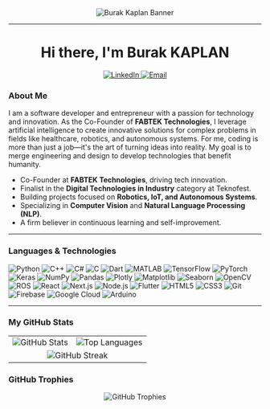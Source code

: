 <div align="center">
  <img src="PASTE_YOUR_BANNER_IMAGE_LINK_HERE" alt="Burak Kaplan Banner"/>
</div>

---

<div id="header" align="center">
  <h1>
    Hi there, I'm Burak KAPLAN
  </h1>
</div>

<div align="center">
  <a href="https://www.linkedin.com/in/devburakkaplan/">
    <img src="https://img.shields.io/badge/LinkedIn-0A66C2?style=for-the-badge&logo=linkedin&logoColor=white" alt="LinkedIn">
  </a>
  <a href="mailto:dev.burakkaplan@gmail.com">
    <img src="https://img.shields.io/badge/Email-D14836?style=for-the-badge&logo=gmail&logoColor=white" alt="Email">
  </a>
</div>

### About Me

I am a software developer and entrepreneur with a passion for technology and innovation. As the Co-Founder of **FABTEK Technologies**, I leverage artificial intelligence to create innovative solutions for complex problems in fields like healthcare, robotics, and autonomous systems. For me, coding is more than just a job—it's the art of turning ideas into reality. My goal is to merge engineering and design to develop technologies that benefit humanity.

- Co-Founder at **FABTEK Technologies**, driving tech innovation.
- Finalist in the **Digital Technologies in Industry** category at Teknofest.
- Building projects focused on **Robotics, IoT, and Autonomous Systems**.
- Specializing in **Computer Vision** and **Natural Language Processing (NLP)**.
- A firm believer in continuous learning and self-improvement.

---

### Languages & Technologies

![Python](https://img.shields.io/badge/Python-3776AB?style=for-the-badge&logo=python&logoColor=white)
![C++](https://img.shields.io/badge/C%2B%2B-00599C?style=for-the-badge&logo=c%2B%2B&logoColor=white)
![C#](https://img.shields.io/badge/C%23-239120?style=for-the-badge&logo=csharp&logoColor=white)
![C](https://img.shields.io/badge/C-A8B9CC?style=for-the-badge&logo=c&logoColor=black)
![Dart](https://img.shields.io/badge/Dart-0175C2?style=for-the-badge&logo=dart&logoColor=white)
![MATLAB](https://img.shields.io/badge/MATLAB-0076A8?style=for-the-badge&logo=matlab&logoColor=white)
![TensorFlow](https://img.shields.io/badge/TensorFlow-FF6F00?style=for-the-badge&logo=tensorflow&logoColor=white)
![PyTorch](https://img.shields.io/badge/PyTorch-EE4C2C?style=for-the-badge&logo=pytorch&logoColor=white)
![Keras](https://img.shields.io/badge/Keras-D00000?style=for-the-badge&logo=keras&logoColor=white)
![NumPy](https://img.shields.io/badge/Numpy-013243?style=for-the-badge&logo=numpy&logoColor=white)
![Pandas](https://img.shields.io/badge/Pandas-150458?style=for-the-badge&logo=pandas&logoColor=white)
![Plotly](https://img.shields.io/badge/Plotly-3F4F75?style=for-the-badge&logo=plotly&logoColor=white)
![Matplotlib](https://img.shields.io/badge/Matplotlib-11557c?style=for-the-badge&logo=matplotlib&logoColor=white)
![Seaborn](https://img.shields.io/badge/Seaborn-2c6f8f?style=for-the-badge&logo=seaborn&logoColor=white)
![OpenCV](https://img.shields.io/badge/OpenCV-5C3EE8?style=for-the-badge&logo=opencv&logoColor=white)
![ROS](https://img.shields.io/badge/ROS-22314E?style=for-the-badge&logo=ros&logoColor=white)
![React](https://img.shields.io/badge/React-61DAFB?style=for-the-badge&logo=react&logoColor=black)
![Next.js](https://img.shields.io/badge/Next.js-000000?style=for-the-badge&logo=next.js&logoColor=white)
![Node.js](https://img.shields.io/badge/Node.js-339933?style=for-the-badge&logo=node.js&logoColor=white)
![Flutter](https://img.shields.io/badge/Flutter-02569B?style=for-the-badge&logo=flutter&logoColor=white)
![HTML5](https://img.shields.io/badge/HTML5-E34F26?style=for-the-badge&logo=html5&logoColor=white)
![CSS3](https://img.shields.io/badge/CSS3-1572B6?style=for-the-badge&logo=css3&logoColor=white)
![Git](https://img.shields.io/badge/Git-F05032?style=for-the-badge&logo=git&logoColor=white)
![Firebase](https://img.shields.io/badge/Firebase-FFCA28?style=for-the-badge&logo=firebase&logoColor=black)
![Google Cloud](https://img.shields.io/badge/Google%20Cloud-4285F4?style=for-the-badge&logo=google-cloud&logoColor=white)
![Arduino](https://img.shields.io/badge/Arduino-00979D?style=for-the-badge&logo=arduino&logoColor=white)

---

### My GitHub Stats

<table>
  <tr>
    <td>
      <img src="https://github-readme-stats.vercel.app/api?username=devburakkaplan&theme=dark&hide_border=false&include_all_commits=true&count_private=true" alt="GitHub Stats">
    </td>
    <td>
      <img src="https://github-readme-stats.vercel.app/api/top-langs/?username=devburakkaplan&theme=dark&hide_border=false&layout=compact" alt="Top Languages">
    </td>
  </tr>
  <tr>
    <td colspan="2" align="center">
      <img src="https://github-readme-streak-stats.herokuapp.com/?user=devburakkaplan&theme=dark&hide_border=false" alt="GitHub Streak">
    </td>
  </tr>
</table>

### GitHub Trophies

<div align="center">
  <img src="https://github-profile-trophy.vercel.app/?username=devburakkaplan&theme=radical&no-frame=false&no-bg=true&margin-w=10&column=7" alt="GitHub Trophies">
</div>
